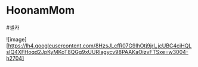 # HoonamMom

#셀카 

![image][https://lh4.googleusercontent.com/8HzsJLcfR07G9lhOtj9jrI_jcUBC4ciHQLsIQ4XFHoqd2JpKyMKoT8QGg9xUURIagycv98PAAKaOizvFTSxe=w3004-h2704]
